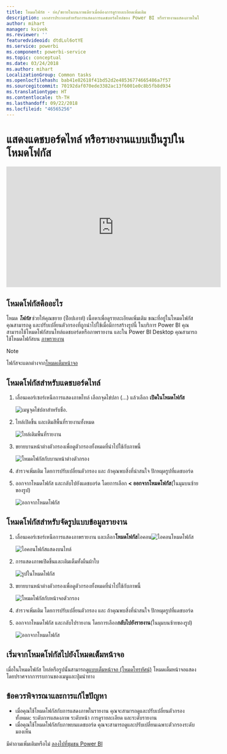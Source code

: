 ```yaml
---
title: โหมดโฟกัส - ย่อ/ขยายในบนภาพเดียวเมื่อต้องการดูรายละเอียดเพิ่มเติม
description: เอกสารประกอบสำหรับการแสดงการแดชบอร์ดไทล์ของ Power BI หรือรายงานแสดงภาพในโหมดโฟกัส หรือที่เรียกว่าป๊อปอัพ
author: mihart
manager: kvivek
ms.reviewer: ''
featuredvideoid: dtdLul6otYE
ms.service: powerbi
ms.component: powerbi-service
ms.topic: conceptual
ms.date: 03/24/2018
ms.author: mihart
LocalizationGroup: Common tasks
ms.openlocfilehash: bab41e82618f41bd52d2e48536774665486a7f57
ms.sourcegitcommit: 70192daf070ede3382ac13f6001e0c8b5fb8d934
ms.translationtype: HT
ms.contentlocale: th-TH
ms.lasthandoff: 09/22/2018
ms.locfileid: "46565256"
---
```

# <a name="display-a-dashboard-tile-or-report-visual-in-focus-mode"></a>แสดงแดชบอร์ดไทล์ หรือรายงานแบบเป็นรูปในโหมดโฟกัส

<iframe width="560" height="315" src="https://www.youtube.com/embed/dtdLul6otYE" frameborder="0" allowfullscreen></iframe>


## <a name="what-is-focus-mode"></a>โหมดโฟกัสคืออะไร

โหมด ***โฟกัส*** ช่วยให้คุณขยาย (ป็อปเอาท์) เนื้อหาเพื่อดูรายละเอียดเพิ่มเติม  ขณะที่อยู่ในโหมดโฟกัส คุณสามารถดู และปรับเปลี่ยนตัวกรองที่ถูกนำไปใช้เมื่อมีการสร้างรูปนี้  ในบริการ Power BI คุณสามารถใช้โหมดโฟกัสบนไทล์แดชบอร์ดหรือภาพรายงาน และใน Power BI Desktop คุณสามารถใช้โหมดโฟกัสบน [ภาพรายงาน](../desktop-report-view.md)

> [!NOTE]
> โฟกัสจะแตกต่างจาก[โหมดเต็มหน้าจอ](../service-fullscreen-mode.md)
> 


## <a name="focus-mode-for-dashboard-tiles"></a>โหมดโฟกัสสำหรับแดชบอร์ดไทล์

1. เลื่อนเคอร์เซอร์เหนือการแสดงภาพไทล์ เลือกจุดไข่ปลา (...) แล้วเลือก **เปิดในโหมดโฟกัส** 

    ![เมนูจุดไข่ปลาสำหรับชื่อ](./media/end-user-focus/power-bi-dashboard-focus-mode.png).

2. ไทล์เปิดขึ้น และเติมสีพื้นที่รายงานทั้งหมด 

   ![ไทล์เติมพื้นที่รายงาน](./media/end-user-focus/power-bi-tile-focus.png)

3. ขยายบานหน้าต่างตัวกรองเพื่อดูตัวกรองทั้งหมดที่นำไปใช้กับภาพนี้
   
   ![โหมดโฟกัสกับบานหน้าต่างตัวกรอง](./media/end-user-focus/power-bi-focus-filters.png)

4. สำรวจเพิ่มเติม โดยการปรับเปลี่ยนตัวกรอง และ ถ้าคุณพบสิ่งที่น่าสนใจ ปักหมุดรูปที่แดชบอร์ด

5. ออกจากโหมดโฟกัส และกลับไปยังแดชบอร์ด โดยการเลือก **< ออกจากโหมดโฟกัส**(ในมุมบนซ้ายของรูป)
   
    ![ออกจากโหมดโฟกัส](./media/end-user-focus/power-bi-tile-exit-focus.png)    


## <a name="focus-mode-for-report-visualizations"></a>โหมดโฟกัสสำหรับจัดรูปแบบข้อมูลรายงาน

1. เลื่อนเคอร์เซอร์เหนือการแสดงภาพรายงาน และเลือก**โหมดโฟกัส**ไอคอน![ไอคอนโหมดโฟกัส](./media/end-user-focus/pbi_popout.jpg)  
   
   ![ไอคอนโฟกัสแสดงบนไทล์](./media/end-user-focus/power-bi-hover-focus.png)
2. การแสดงภาพเปิดขึ้นและเติมเต็มทั้งผืนผ้าใบ 

   ![รูปในโหมดโฟกัส](./media/end-user-focus/power-bi-display-focus-newer2.png)
3. ขยายบานหน้าต่างตัวกรองเพื่อดูตัวกรองทั้งหมดที่นำไปใช้กับภาพนี้
   
   ![โหมดโฟกัสกับหน้าจอตัวกรอง](./media/end-user-focus/power-bi-display-focus-filters.png)
4. สำรวจเพิ่มเติม โดยการปรับเปลี่ยนตัวกรอง และ ถ้าคุณพบสิ่งที่น่าสนใจ ปักหมุดรูปที่แดชบอร์ด   
5. ออกจากโหมดโฟกัส และกลับไปรายงาน โดยการเลือก**กลับไปยังรายงาน**(ในมุมบนซ้ายของรูป) 
   
    ![ออกจากโหมดโฟกัส](./media/end-user-focus/power-bi-exit-focus-report.png)  

## <a name="go-from-focus-mode-to-full-screen-mode"></a>เริ่มจากโหมดโฟกัสไปยังโหมดเต็มหน้าจอ
เมื่อในโหมดโฟกัส ไทล์หรือรูปนั้นสามารถ[ดูแบบเต็มหน้าจอ (โหมดโทรทัศน์)](../service-fullscreen-mode.md) โหมดเต็มหน้าจอแสดง โดยปราศจากการรบกวนของเมนูและปุ่มนำทาง

## <a name="considerations-and-troubleshooting"></a>ข้อควรพิจารณาและการแก้ไขปัญหา
* เมื่อคุณใช้โหมดโฟกัสกับการแสดงภาพในรายงาน คุณจะสามารถดูและปรับเปลี่ยนตัวกรองทั้งหมด: ระดับการแสดงภาพ ระดับหน้า การดูรายละเอียด และระดับรายงาน    
* เมื่อคุณใช้โหมดโฟกัสกับภาพบนแดชบอร์ด คุณจะสามารถดูและปรับเปลี่ยนเฉพาะตัวกรองระดับมองเห็น

มีคำถามเพิ่มเติมหรือไม่ [ลองไปที่ชุมชน Power BI](http://community.powerbi.com/)

